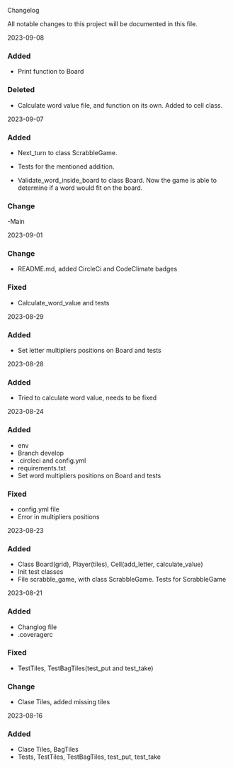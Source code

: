 Changelog

All notable changes to this project will be documented in this file.

2023-09-08

### Added

- Print function to Board

### Deleted

- Calculate word value file, and function on its own. Added to cell class.

2023-09-07

### Added

- Next_turn to class ScrabbleGame.

- Tests for the mentioned addition.

- Validate_word_inside_board to class Board. Now the game is able to determine if a word would fit on the board.

### Change

-Main

2023-09-01

### Change

- README.md, added CircleCi and CodeClimate badges

### Fixed
- Calculate_word_value and tests


2023-08-29

### Added

- Set letter multipliers positions on Board and tests

2023-08-28

### Added
- Tried to calculate word value, needs to be fixed

2023-08-24

### Added
- env
- Branch develop
- .circleci and config.yml
- requirements.txt
- Set word multipliers positions on Board and tests

### Fixed
- config.yml file
- Error in multipliers positions

2023-08-23 

### Added
- Class Board(grid), Player(tiles), Cell(add_letter, calculate_value)
- Init test classes
- File scrabble_game, with class ScrabbleGame. Tests for ScrabbleGame

2023-08-21

### Added
- Changlog file
- .coveragerc

### Fixed
- TestTiles, TestBagTiles(test_put and test_take)

### Change
- Clase Tiles, added missing tiles


2023-08-16

### Added
- Clase Tiles, BagTiles
- Tests, TestTiles, TestBagTiles, test_put, test_take


